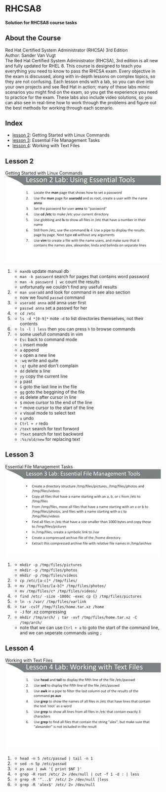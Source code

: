 # RHCSA8
#### Solution for RHCSA8 course tasks 
## About the Course
Red Hat Certified System Administrator (RHCSA) 3rd Edition  
Author: Sander Van Vugt  
The Red Hat Certified System Administrator (RHCSA), 3rd edition is all new and fully updated for RHEL 8. This course is designed to teach you everything you need to know to pass the RHCSA exam. Every objective in the exam is discussed, along with in-depth lessons on complex topics, so they are not confusing. Each lesson ends with a lab, so you can dive into your own projects and see Red Hat in action; many of these labs mimic scenarios you might find on the exam, so you get the experience you need to practice for the exam. These labs also include video solutions, so you can also see in real-time how to work through the problems and figure out the best methods for working through each scenario.  
<!-- #### [Download 50GB](https://rutracker.org/forum/viewtopic.php?t=5760295)
#### [Download 2.6GB](https://1337x.to/torrent/4315827/RHCSA-8-Red-Hat-Certified-System-Administrator-3rd-Edition-by-Sander-van-Vugt/) -->
## Index
- [lesson 2](#lesson2): Getting Started with Linux Commands
- [lesson 3](#lesson3): Essential File Management Tasks 
- [lesson 4](#lesson4): Working with Text Files
## <a name="lesson2"> Lesson 2
Getting Started with Linux Commands  
![lesson 2 task](./lesson2.png)
1.  - `mandb` update manual db
    - `man -k password` search for pages that contains word password
    - `man -k password | wc` count the results
    - unfortunatly we couldn't find any usefull results
2.  - `man useradd` and look for command in see also section
    - now we found `passwd` command
3.  - `useradd anna` add anna user first
    - `passwd anna` set a passwd for her
4.  - `cd /etc`
5.  - `ls -d *[0-9]*` note `-d` to list directories themselves, not their contents
6.  - `ls -l | less` then you can press `h` to browse commands 
7.  * some usefull commands in vim
    - `Esc` back to command mode
    - `i` insert mode
    - `a` append 
    - `o` open a new line
    - `:wq` write and quite
    - `:q!` quite and don't complain
    - `dd` delete a line
    - `yy` copy the current line
    - `p` past
    - `G`  goto the last line in the file
    - `gg` goto the beggining of the file
    - `d$` delete after cursor in line
    - `$` move cursor to the end of the line
    - `^` move cursor to the start of the line
    - `v` visual mode to select text
    - `u` undo
    - `Ctrl + r` redo
    - `/text` search for text forword
    - `?text` search for text backword
    - `:%s/old/new` for replacing text
## <a name="lesson3"> Lesson 3
Essential File Management Tasks 
![lesson 3 task](./lesson3.png)
1.  - `mkdir -p /tmp/files/pictures`
    - `mkdir -p /tmp/files/photos`
    - `mkdir -p /tmp/files/videos`
2.  - `cp /etc/[a-c]* /tmp/files/`
3.  - `mv /tmp/files/[a-b]* /tmp/files/photos/`
    - `mv /tmp/files/c* /tmp/files/videos/`
4.  - `find /etc/ -size -1000c -exec cp {} /tmp/files/pictures`
5.  - `ln -s /var/ /tmp/files/varlink`
6.  - `tar -cvJf /tmp/files/home.tar.xz /home`
    - `-J` for .xz compressing
7.  - `mkdir /tmp/arch/ ; tar -xvf /tmp/files/home.tar.xz -C /tmp/arch/`
    - note that we can use `Ctrl + a` to goto the start of the command line, and we can seperate commands using `;`
## <a name="lesson4"> Lesson 4
Working with Text Files
![lesson 4 task](./lesson4.png)
1.  - `head -n 5 /etc/passwd | tail -n 1`
2.  - `sed -n 5p /etc/passwd`
3.  - `ps aux | awk '{ print $NF }'`
4.  - `grep -R root /etc/ 2> /dev/null | cut -f 1 -d : | less`
5.  - `grep -R '^...$' /etc/ 2> /dev/null |less`
6.  - `grep -R 'alex$' /etc/ 2> /dev/null`